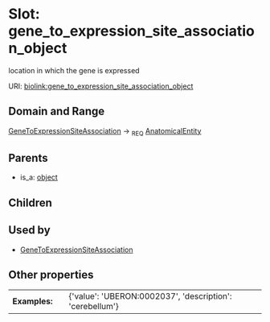 
# Slot: gene_to_expression_site_association_object


location in which the gene is expressed

URI: [biolink:gene_to_expression_site_association_object](https://w3id.org/biolink/vocab/gene_to_expression_site_association_object)


## Domain and Range

[GeneToExpressionSiteAssociation](GeneToExpressionSiteAssociation.md) ->  <sub>REQ</sub>
 [AnatomicalEntity](AnatomicalEntity.md)

## Parents

 *  is_a: [object](object.md)

## Children


## Used by

 * [GeneToExpressionSiteAssociation](GeneToExpressionSiteAssociation.md)

## Other properties

|  |  |  |
| --- | --- | --- |
| **Examples:** | | {'value': 'UBERON:0002037', 'description': 'cerebellum'} |

